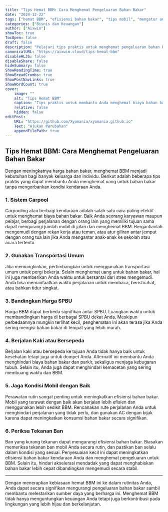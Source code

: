```yaml
---
title: "Tips Hemat BBM: Cara Menghemat Pengeluaran Bahan Bakar"
date: "2024-12-22"
tags: ["hemat BBM", "efisiensi bahan bakar", "tips mobil", "mengatur anggaran"]
categories: ["Bisnis dan Keuangan"]
author: ["Aixwim"]
showToc: true
TocOpen: false
draft: false
description: "Pelajari tips praktis untuk menghemat pengeluaran bahan bakar tanpa mengorbankan performa kendaraan Anda."
canonicalURL: "https://aixwim.cloud/tips-hemat-bbm"
disableHLJS: false
disableShare: false
hideSummary: false
ShowReadingTime: true
ShowBreadCrumbs: true
ShowPostNavLinks: true
ShowWordCount: true
cover:
    image: ""
    alt: "Tips Hemat BBM"
    caption: "Tips praktis untuk membantu Anda menghemat biaya bahan bakar."
    relative: false
    hidden: false
editPost:
    URL: "https://github.com/Xyomania/xyomania.github.io"
    Text: "Ajukan Perubahan"
    appendFilePath: true
---
```


## **Tips Hemat BBM: Cara Menghemat Pengeluaran Bahan Bakar**

Dengan meningkatnya harga bahan bakar, menghemat BBM menjadi kebutuhan bagi banyak keluarga dan individu. Berikut adalah beberapa tips praktis yang dapat membantu Anda menghemat uang untuk bahan bakar tanpa mengorbankan kondisi kendaraan Anda.

### **1. Sistem Carpool**

Carpooling atau berbagi kendaraan adalah salah satu cara paling efektif untuk menghemat biaya bahan bakar. Baik Anda seorang karyawan maupun pelajar, berbagi perjalanan dengan orang lain yang memiliki tujuan sama dapat mengurangi jumlah mobil di jalan dan menghemat BBM. Bergantianlah mengemudi dengan rekan kerja atau teman, atau atur giliran antar jemput dengan orang tua lain jika Anda mengantar anak-anak ke sekolah atau acara tertentu.

### **2. Gunakan Transportasi Umum**

Jika memungkinkan, pertimbangkan untuk menggunakan transportasi umum untuk pergi bekerja. Selain menghemat uang untuk bahan bakar, hal ini juga memberikan Anda waktu untuk bersantai dari stres mengemudi. Anda bisa memanfaatkan waktu perjalanan untuk membaca, beristirahat, atau bahkan tidur singkat.

### **3. Bandingkan Harga SPBU**

Harga BBM dapat berbeda signifikan antar SPBU. Luangkan waktu untuk membandingkan harga di berbagai SPBU dekat Anda. Meskipun perbedaannya mungkin terlihat kecil, penghematan ini akan terasa jika Anda sering mengisi bahan bakar di tempat yang lebih murah.

### **4. Berjalan Kaki atau Bersepeda**

Berjalan kaki atau bersepeda ke tujuan Anda tidak hanya baik untuk kesehatan tetapi juga untuk dompet Anda. Alternatif ini membantu Anda menghindari biaya bahan bakar dan parkir, sekaligus menjaga kebugaran tubuh. Selain itu, Anda juga dapat menghindari kemacetan yang sering membuang waktu dan BBM.

### **5. Jaga Kondisi Mobil dengan Baik**

Perawatan rutin sangat penting untuk meningkatkan efisiensi bahan bakar. Mobil yang terawat dengan baik akan berjalan lebih efisien dan menggunakan lebih sedikit BBM. Rencanakan rute perjalanan Anda untuk menghindari perjalanan yang tidak perlu, dan gunakan AC dengan bijak karena dapat meningkatkan konsumsi bahan bakar secara signifikan.

### **6. Periksa Tekanan Ban**

Ban yang kurang tekanan dapat mengurangi efisiensi bahan bakar. Biasakan memeriksa tekanan ban mobil Anda secara rutin, dan pastikan ban selalu dalam kondisi yang sesuai. Penyesuaian kecil ini dapat meningkatkan efisiensi bahan bakar kendaraan Anda dan menghemat pengeluaran untuk BBM. Selain itu, hindari akselerasi mendadak yang dapat menghabiskan bahan bakar lebih cepat dibandingkan mengemudi secara stabil.

---

Dengan menerapkan kebiasaan hemat BBM ini ke dalam rutinitas Anda, Anda dapat secara signifikan mengurangi pengeluaran bahan bakar sambil membantu melestarikan sumber daya yang berharga ini. Menghemat BBM tidak hanya menguntungkan keuangan Anda tetapi juga berkontribusi pada lingkungan yang lebih hijau dan berkelanjutan.
